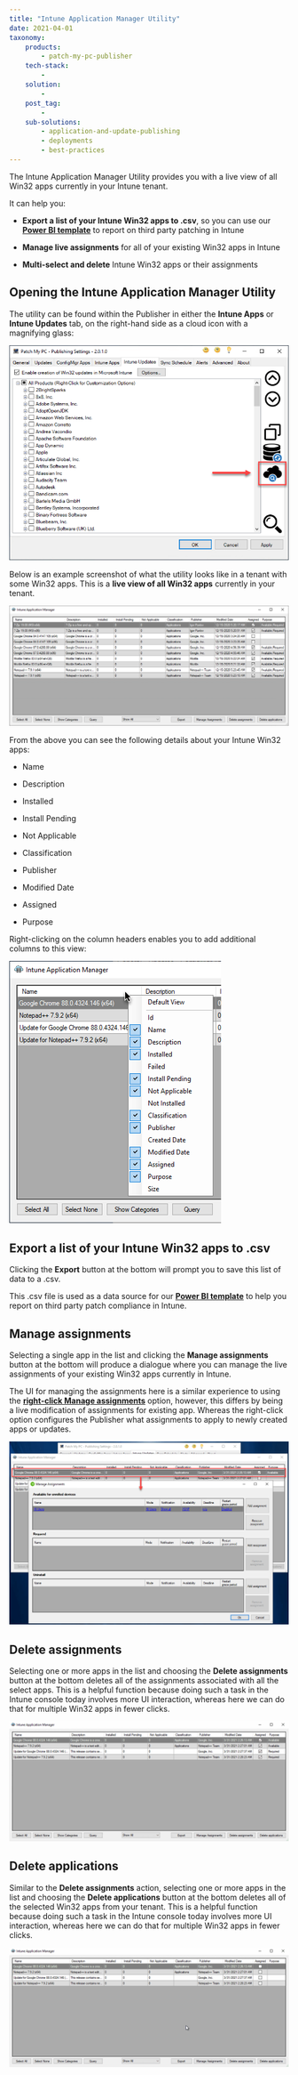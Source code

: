 ```yaml
---
title: "Intune Application Manager Utility"
date: 2021-04-01
taxonomy:
    products:
        - patch-my-pc-publisher
    tech-stack:
        - 
    solution:
        - 
    post_tag:
        - 
    sub-solutions:
        - application-and-update-publishing
        - deployments
        - best-practices
---
```


The Intune Application Manager Utility provides you with a live view of all Win32 apps currently in your Intune tenant.

It can help you:

- **Export a list of your Intune Win32 apps to .csv**, so you can use our **[Power BI template](https://patchmypc.com/power-bi-reports-for-microsoft-intune-third-party-updates "Power BI Reports for Microsoft Intune Third-Party Update and Application Deployments")** to report on third party patching in Intune

- **Manage live assignments** for all of your existing Win32 apps in Intune

- **Multi-select and delete** Intune Win32 apps or their assignments

## Opening the Intune Application Manager Utility

The utility can be found within the Publisher in either the **Intune Apps** or **Intune Updates** tab, on the right-hand side as a cloud icon with a magnifying glass:

![Intune Application Manager Utility](/_images/IntuneApplicationUtility.png "Intune Application Manager Utility")

Below is an example screenshot of what the utility looks like in a tenant with some Win32 apps. This is a **live view of all Win32 apps** currently in your tenant.

![Live view of apps using the Intune Application Manager Utility](/_images/intune-app-manager-2.png "Live view of apps using the Intune Application Manager Utility")

From the above you can see the following details about your Intune Win32 apps:

- Name

- Description

- Installed

- Install Pending

- Not Applicable

- Classification

- Publisher

- Modified Date

- Assigned

- Purpose

Right-clicking on the column headers enables you to add additional columns to this view:

![Adding more columns to the Intune Application Manager Utility view](/_images/IntuneApplicationUtility-2.png "Adding more columns to the Intune Application Manager Utility view")

## Export a list of your Intune Win32 apps to .csv

Clicking the **Export** button at the bottom will prompt you to save this list of data to a .csv.

This .csv file is used as a data source for our **[Power BI template](https://patchmypc.com/power-bi-reports-for-microsoft-intune-third-party-updates "Power BI Reports for Microsoft Intune Third-Party Update and Application Deployments")** to help you report on third party patch compliance in Intune.

## Manage assignments

Selecting a single app in the list and clicking the **Manage assignments** button at the bottom will produce a dialogue where you can manage the live assignments of your existing Win32 apps currently in Intune.

The UI for managing the assignments here is a similar experience to using the **[right-click Manage assignments](https://patchmypc.com/custom-options-available-for-third-party-updates-and-applications#ManageAssignments "Right click option for Manage assignments")** option, however, this differs by being a live modification of assignments for existing app. Whereas the right-click option configures the Publisher what assignments to apply to newly created apps or updates.

![Manage live assignments for existing Win32 apps in Intune using the Intune Application Manager Utility](/_images/IntuneApplicationUtility-3.png "Manage live assignments for existing Win32 apps in Intune using the Intune Application Manager Utility")

## Delete assignments

Selecting one or more apps in the list and choosing the **Delete assignments** button at the bottom deletes all of the assignments associated with all the select apps. This is a helpful function because doing such a task in the Intune console today involves more UI interaction, whereas here we can do that for multiple Win32 apps in fewer clicks.

![Deleting assignments using the Intune Application Manager Utility](/_images/IntuneApplicationUtility.gif "Deleting assignments using the Intune Application Manager Utility")

## Delete applications

Similar to the **Delete assignments** action, selecting one or more apps in the list and choosing the **Delete applications** button at the bottom deletes all of the selected Win32 apps from your tenant. This is a helpful function because doing such a task in the Intune console today involves more UI interaction, whereas here we can do that for multiple Win32 apps in fewer clicks.

![Deleting applications using the Intune Application Manager Utility](/_images/IntuneApplicationUtility2.gif "Deleting applications using the Intune Application Manager Utility")